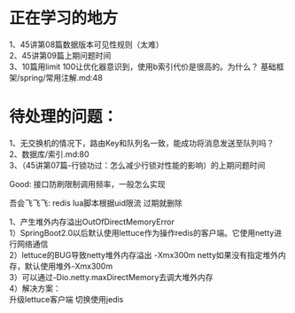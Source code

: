 # 正在学习的地方
1、45讲第08篇数据版本可见性规则（太难）  
2、45讲第09篇上期问题时间  
3、10篇用limit 100让优化器意识到，使用b索引代价是很高的。为什么？
基础框架/spring/常用注解.md:48
# 待处理的问题：
1、无交换机的情况下，路由Key和队列名一致，能成功将消息发送至队列吗？  
2、数据库/索引.md:80  
3、（45讲第07篇-行锁功过：怎么减少行锁对性能的影响）的上期问题时间

Good:
接口防刷限制调用频率，一般怎么实现

吾会飞飞飞:
redis lua脚本根据uid限流 过期就删除

1、产生堆外内存溢出OutOfDirectMemoryError  
1）SpringBoot2.0以后默认使用lettuce作为操作redis的客户端。它使用netty进行网络通信  
2）lettuce的BUG导致netty堆外内存溢出 -Xmx300m netty如果没有指定堆外内存，默认使用堆外-Xmx300m  
3）可以通过-Dio.netty.maxDirectMemory去调大堆外内存  
4）解决方案：  
升级lettuce客户端  切换使用jedis  